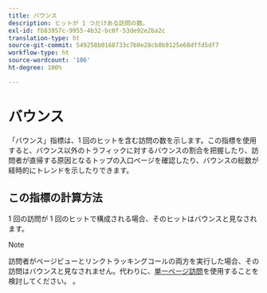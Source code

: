 ```yaml
---
title: バウンス
description: ヒットが 1 つだけある訪問の数。
exl-id: fb83957c-9955-4b32-bc0f-53de92e2ba2c
translation-type: ht
source-git-commit: 549258b0168733c7b0e28cb8b9125e68dffd5df7
workflow-type: ht
source-wordcount: '106'
ht-degree: 100%

---
```


# バウンス

「バウンス」指標は、1 回のヒットを含む訪問の数を示します。この指標を使用すると、バウンス以外のトラフィックに対するバウンスの割合を把握したり、訪問者が直帰する原因となるトップの入口ページを確認したり、バウンスの総数が経時的にトレンドを示したりできます。

## この指標の計算方法

1 回の訪問が 1 回のヒットで構成される場合、そのヒットはバウンスと見なされます。

>[!NOTE]
>
>訪問者がページビューとリンクトラッキングコールの両方を実行した場合、その訪問はバウンスと見なされません。代わりに、[単一ページ訪問](single-page-visits.md)を使用することを検討してください。 。
